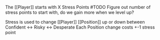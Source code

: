 The [[Player]] starts with X Stress Points
#TODO Figure out number of stress points to start with, do we gain more when we level up?

Stress is used to change [[Player]] [[Position]] up or down between Confident <-> Risky <-> Desperate
Each Position change costs +-1 stress point